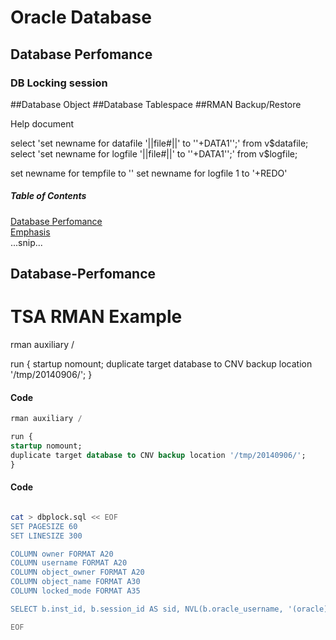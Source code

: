 # Oracle Database
<!-- /TOC -->

## Database Perfomance
### DB Locking session


##Database Object
##Database Tablespace
##RMAN Backup/Restore

Help document


select 'set newname for datafile '||file#||' to ''+DATA1'';' from v$datafile; 
select 'set newname for logfile '||file#||' to ''+DATA1'';' from v$logfile; 

set newname for tempfile <fileno> to '<path>'
set newname for logfile 1 to '+REDO'




##### Table of Contents  
[Database Perfomance](#Database-Perfomance)  
[Emphasis](#emphasis)  
...snip...    
<a name="headers"/>
## Database-Perfomance






# TSA RMAN Example

rman auxiliary / 

run {
startup nomount;
duplicate target database to CNV backup location '/tmp/20140906/';
}


#### Code
```sql
rman auxiliary / 

run {
startup nomount;
duplicate target database to CNV backup location '/tmp/20140906/';
}
```




#### Code
```bash

cat > dbplock.sql << EOF
SET PAGESIZE 60
SET LINESIZE 300

COLUMN owner FORMAT A20
COLUMN username FORMAT A20
COLUMN object_owner FORMAT A20
COLUMN object_name FORMAT A30
COLUMN locked_mode FORMAT A35

SELECT b.inst_id, b.session_id AS sid, NVL(b.oracle_username, '(oracle)') AS username, a.owner AS object_owner, a.object_name, Decode(b.locked_mode, 0, 'None', 1, 'Null (NULL)', 2, 'Row-S (SS)', 3, 'Row-X (SX)', 4, 'Share (S)', 5, 'S/Row-X (SSX)', 6, 'Exclusive (X)', b.locked_mode) locked_mode, b.os_user_name FROM   dba_objects a, gv\$locked_object b WHERE  a.object_id = b.object_id ORDER BY 1, 2, 3, 4; 

EOF

```
